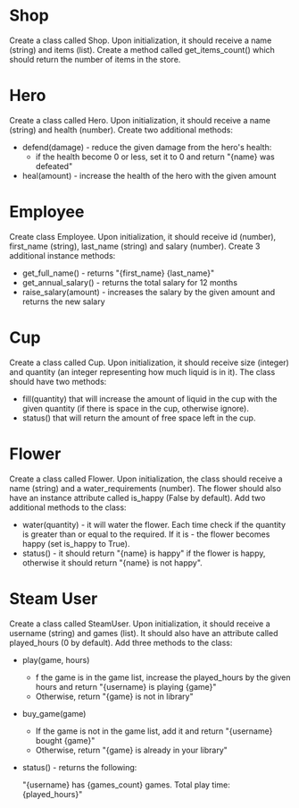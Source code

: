 # Shop
Create a class called Shop. Upon initialization, it should receive a name (string) and items (list). Create a method called get_items_count() which should return the number of items in the store.

# Hero
Create a class called Hero. Upon initialization, it should receive a name (string) and health (number). Create two additional methods:
- defend(damage) - reduce the given damage from the hero's health:
    - if the health become 0 or less, set it to 0 and return "{name} was defeated"
- heal(amount) - increase the health of the hero with the given amount


# Employee
Create class Employee. Upon initialization, it should receive id (number), first_name (string), last_name (string) and salary (number).
Create 3 additional instance methods:
- get_full_name() - returns "{first_name} {last_name}"
- get_annual_salary() - returns the total salary for 12 months
- raise_salary(amount) - increases the salary by the given amount and returns the new salary


# Cup
Create a class called Cup. Upon initialization, it should receive size (integer) and quantity (an integer representing how much liquid is in it).
The class should have two methods:
- fill(quantity) that will increase the amount of liquid in the cup with the given quantity (if there is space in the cup, otherwise ignore).
- status() that will return the amount of free space left in the cup.


# Flower
Create a class called Flower. Upon initialization, the class should receive a name (string) and a water_requirements (number). The flower should also have an instance attribute called is_happy (False by default).
Add two additional methods to the class:
- water(quantity) - it will water the flower. Each time check if the quantity is greater than or equal to the required. If it is - the flower becomes happy (set is_happy to True).
- status() - it should return "{name} is happy" if the flower is happy, otherwise it should return "{name} is not happy".


# Steam User
Create a class called SteamUser. Upon initialization, it should receive a username (string) and games (list). It should also have an attribute called played_hours (0 by default). Add three methods to the class:
- play(game, hours)
    - f the game is in the game list, increase the played_hours by the given hours and return "{username} is playing {game}"
    - Otherwise, return "{game} is not in library"
- buy_game(game)
    - If the game is not in the game list, add it and return "{username} bought {game}"
    - Otherwise, return "{game} is already in your library"
- status() - returns the following:

    "{username} has {games_count} games. Total play time: {played_hours}"

